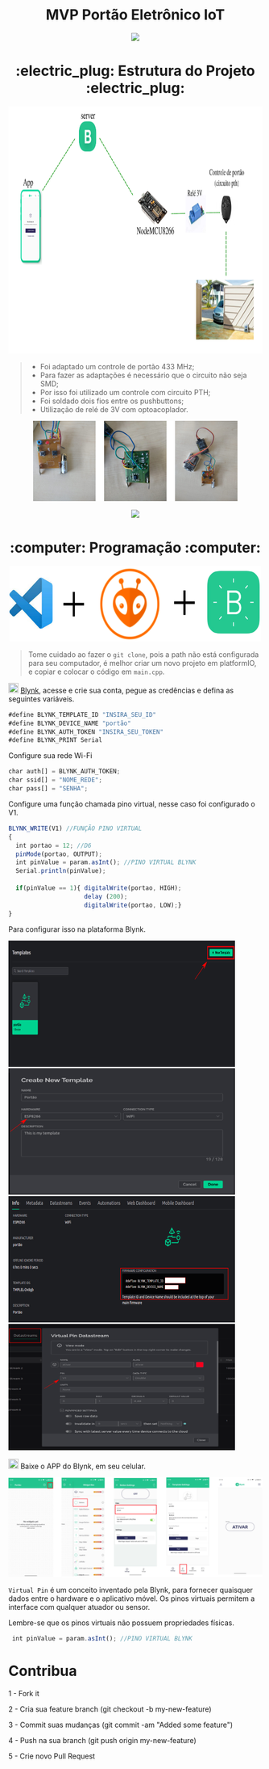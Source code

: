 
<h1 align="center"> MVP Portão Eletrônico IoT</h1>


<p align="center">
<img src="imagens/MVP.gif">
</p>

<h1 align="center"> :electric_plug: Estrutura do Projeto :electric_plug: </h1>

<p align="center">
<img src="imagens/8.png" width="900" height="490">
</p>


> - Foi adaptado um controle de portão 433 MHz; 
> - Para fazer as adaptações é necessário que o circuito não seja SMD;
> - Por isso foi utilizado um controle com circuito PTH;
> - Foi soldado dois fios entre os pushbuttons;
> - Utilização de relé de 3V com optoacoplador.

<p align="center">
<img src="imagens/C.png">
</p>

<p align="center">
<img src="https://i.makeagif.com/media/11-23-2015/i6yC2P.gif">
</p>

<h1 align="center"> :computer: Programação :computer: </h1>

<p align="center">
<img src="imagens/7.png" width="500" height="150">
</p>

> Tome cuidado ao fazer o `git clone`, pois a path não está configurada para seu computador, é melhor criar um novo projeto em platformIO, e copiar e colocar o código em `main.cpp`.


<img src="https://cdn1.iconfinder.com/data/icons/mix-color-4/502/Untitled-21-512.png" width="20" height="20"> [Blynk](https://blynk.io/), acesse e crie sua conta, pegue as credências e defina as seguintes variáveis.


```js
#define BLYNK_TEMPLATE_ID "INSIRA_SEU_ID"
#define BLYNK_DEVICE_NAME "portão"
#define BLYNK_AUTH_TOKEN "INSIRA_SEU_TOKEN"
#define BLYNK_PRINT Serial
```
Configure sua rede Wi-Fi

```js
char auth[] = BLYNK_AUTH_TOKEN;
char ssid[] = "NOME_REDE";
char pass[] = "SENHA";
```
Configure uma função chamada pino virtual, nesse caso foi configurado o V1.

```js
BLYNK_WRITE(V1) //FUNÇÃO PINO VIRTUAL
{
  int portao = 12; //D6
  pinMode(portao, OUTPUT);
  int pinValue = param.asInt(); //PINO VIRTUAL BLYNK
  Serial.println(pinValue);
   
  if(pinValue == 1){ digitalWrite(portao, HIGH);
                     delay (200); 
                     digitalWrite(portao, LOW);}
}
```
Para configurar isso na plataforma Blynk.

<img src="imagens/1.png" width="450" height="250">

<img src="imagens/2.png" width="450" height="250">

<img src="imagens/3.png" width="450" height="250">

<img src="imagens/4.png" width="450" height="250">


<img src="https://cdn1.iconfinder.com/data/icons/mix-color-4/502/Untitled-21-512.png" width="20" height="20">  Baixe o APP do Blynk, em seu celular.

![](imagens/app.png)

`Virtual Pin` é um conceito inventado pela Blynk, para fornecer quaisquer dados entre o hardware e o aplicativo móvel. 
Os pinos virtuais permitem a interface com qualquer atuador ou sensor.

Lembre-se que os pinos virtuais não possuem propriedades físicas.

```js
 int pinValue = param.asInt(); //PINO VIRTUAL BLYNK
```

# Contribua 

1 - Fork it

2 - Cria sua feature branch (git checkout -b my-new-feature)

3 - Commit suas mudanças (git commit -am "Added some feature")

4 - Push na sua branch (git push origin my-new-feature)

5 - Crie novo Pull Request
